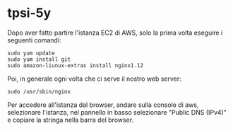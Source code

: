 # tpsi-5y

Dopo aver fatto partire l'istanza EC2 di AWS, solo la prima volta eseguire i seguenti comandi:

```
sudo yum update
sudo yum install git
sudo amazon-liunux-extras install nginx1.12
```

Poi, in generale ogni volta che ci serve il nostro web server:
```
sudo /usr/sbin/nginx
```

Per accedere all'istanza dal browser, andare sulla console di aws, selezionare l'istanza, nel pannello in basso selezionare "Public DNS (IPv4)" e copiare la stringa nella barra del browser.

